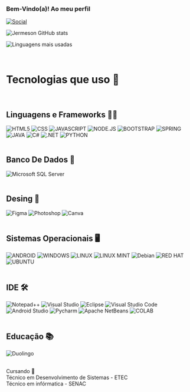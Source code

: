 ### Bem-Vindo(a)! Ao meu perfil ###


[![Social](https://img.shields.io/badge/LinkedIn-0077B5?style=for-the-badge&logo=linkedin&logoColor=white)](https://www.linkedin.com/in/jermeson-ferreira/)

![Jermeson GitHub stats](https://github-readme-stats.vercel.app/api?username=Jemersu&show_icons=true&theme=dracula)

![Linguagens mais usadas](https://github-readme-stats.vercel.app/api/top-langs/?username=Jemersu&exclude_repo=github-readme-stats,anuraghazra.github.io)



<div style="display: inline-block"><br/>
    <h1>Tecnologias que uso 🤖</h1><br/>
    <h2>Linguagens e Frameworks 👨‍💻</h2>
    <img text-align="center" src="https://img.shields.io/badge/HTML5-E34F26?style=for-the-badge&logo=html5&logoColor=white" alt="HTML5" />
    <img text-align="center" src="https://img.shields.io/badge/CSS3-1572B6?style=for-the-badge&logo=css3&logoColor=white" alt="CSS" />
    <img text-align="center" src="https://img.shields.io/badge/JavaScript-F7DF1E?style=for-the-badge&logo=javascript&logoColor=black" alt="JAVASCRIPT" />
    <img text-align="center" src="https://img.shields.io/badge/Node.js-43853D?style=for-the-badge&logo=node.js&logoColor=white" alt="NODE.JS" />
    <img text-align="center" src="https://img.shields.io/badge/Bootstrap-563D7C?style=for-the-badge&logo=bootstrap&logoColor=white" alt="BOOTSTRAP" />
    <img text-align="center" src="https://img.shields.io/badge/Spring-6DB33F?style=for-the-badge&logo=spring&logoColor=white" alt="SPRING" />
    <img text-align="center" src="https://img.shields.io/badge/Java-ED8B00?style=for-the-badge&logo=openjdk&logoColor=white" alt="JAVA" />
    <img text-align="center" src="https://img.shields.io/badge/C%23-239120?style=for-the-badge&logo=c-sharp&logoColor=white" alt="C#" />
    <img text-align="center" src="https://img.shields.io/badge/.NET-5C2D91?style=for-the-badge&logo=.net&logoColor=white" alt=".NET" />
    <img text-align="center" src="https://img.shields.io/badge/Python-14354C?style=for-the-badge&logo=python&logoColor=white" alt="PYTHON" /><br/><br/>
    <h2>Banco De Dados 🎲</h2>
    <img text-align="center" src="https://img.shields.io/badge/Microsoft%20SQL%20Server-CC2927?style=for-the-badge&logo=microsoft%20sql%20server&logoColor=white" alt="Microsoft SQL Server" />
    <br/><br/>
    <h2>Desing 🎨</h2>
    <img text-align="center" src="https://img.shields.io/badge/Figma-F24E1E?style=for-the-badge&logo=figma&logoColor=white" alt="Figma" />
    <img text-align="center" src="https://img.shields.io/badge/Adobe%20Photoshop-31A8FF?style=for-the-badge&logo=Adobe%20Photoshop&logoColor=black" alt="Photoshop" />
    <img text-align="center" src="https://img.shields.io/badge/Canva-%2300C4CC.svg?&style=for-the-badge&logo=Canva&logoColor=white" alt="Canva" />
    <br/><br/>
    <h2>Sistemas Operacionais 🖥️</h2>
    <img text-align="center" src="https://img.shields.io/badge/Android-3DDC84?style=for-the-badge&logo=android&logoColor=white" alt="ANDROID" />
    <img text-align="center" src="https://img.shields.io/badge/Windows-0078D6?style=for-the-badge&logo=windows&logoColor=white" alt="WINDOWS" />
    <img text-align="center" src="https://img.shields.io/badge/Linux-FCC624?style=for-the-badge&logo=linux&logoColor=black" alt="LINUX" />
    <img text-align="center" src="https://img.shields.io/badge/Linux_Mint-87CF3E?style=for-the-badge&logo=linux-mint&logoColor=white" alt="LINUX MINT" />
    <img text-align="center" src="https://img.shields.io/badge/Debian-A81D33?style=for-the-badge&logo=debian&logoColor=white" alt="Debian" /> 
    <img text-align="center" src="https://img.shields.io/badge/Red%20Hat-EE0000?style=for-the-badge&logo=redhat&logoColor=white" alt="RED HAT" />
    <img text-align="center" src="https://img.shields.io/badge/Ubuntu-E95420?style=for-the-badge&logo=ubuntu&logoColor=white" alt="UBUNTU" /><br/><br/>
    <h2>IDE 🛠️</h2>
    <img text-align="center" src="https://img.shields.io/badge/Notepad++-90E59A.svg?style=for-the-badge&logo=notepad%2B%2B&logoColor=black" alt="Notepad++" />
    <img text-align="center" src="https://img.shields.io/badge/Visual_Studio-5C2D91?style=for-the-badge&logo=visual%20studio&logoColor=white" alt="Visual Studio" />
    <img text-align="center" src="https://img.shields.io/badge/Eclipse-2C2255?style=for-the-badge&logo=eclipse&logoColor=white" alt="Eclipse" />
    <img text-align="center" src="https://img.shields.io/badge/Visual_Studio_Code-0078D4?style=for-the-badge&logo=visual%20studio%20code&logoColor=white" alt="Visual Studio Code" />
    <img text-align="center" src="https://img.shields.io/badge/Android_Studio-3DDC84?style=for-the-badge&logo=android-studio&logoColor=white" alt="Android Studio" />
    <img text-align="center" src="https://img.shields.io/badge/PyCharm-000000.svg?&style=for-the-badge&logo=PyCharm&logoColor=white" alt="Pycharm" />
    <img text-align="center" src="https://img.shields.io/badge/apache%20netbeans-1B6AC6?style=for-the-badge&logo=apache%20netbeans%20IDE&logoColor=white" alt="Apache NetBeans" />
    <img text-align="center" src="https://img.shields.io/badge/Colab-F9AB00?style=for-the-badge&logo=googlecolab&color=525252" alt="COLAB" />
    <br/><br/>
    <h2>Educação 📚</h2>
    <img text-align="center" src="https://img.shields.io/badge/Duolingo-58CC02?style=for-the-badge&logo=Duolingo&logoColor=white" alt="Duolingo" /><br/><br/>
    <p>Cursando 🎒<br/> 
    Técnico em Desenvolvimento de Sistemas - ETEC<br/>
    Técnico em infórmatica - SENAC</p>
</div>

